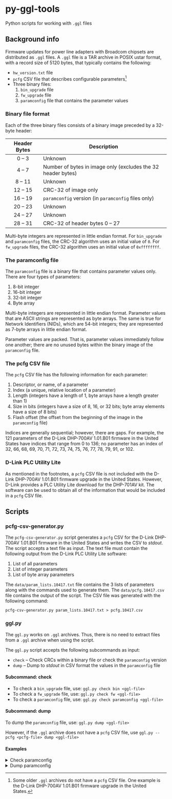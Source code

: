 # py-ggl-tools
Python scripts for working with `.ggl` files

## Background info
Firmware updates for power line adapters with Broadcom chipsets are distributed as `.ggl` files.
A `.ggl` file is a TAR archive in POSIX ustar format, with a record size of 5120 bytes, that typically contains the following:

* `hw_version.txt` file
* `pcfg` CSV file that describes configurable parameters[^1]
* Three binary files:
  1. `bin_upgrade` file
  2. `fw_upgrade` file
  3. `paramconfig` file that contains the parameter values

[^1]: Some older `.ggl` archives do not have a `pcfg` CSV file.
One example is the D-Link DHP-700AV 1.01.B01 firmware upgrade in the United States.

### Binary file format

Each of the three binary files consists of a binary image preceded by a 32-byte header:

| Header Bytes | Description |
|:---:|---|
| 0 &ndash; 3 | Unknown |
| 4 &ndash; 7 | Number of bytes in image only (excludes the 32 header bytes) |
| 8 &ndash; 11 | Unknown |
| 12 &ndash; 15 | CRC-32 of image only |
| 16 &ndash; 19 | `paramconfig` version (in `paramconfig` files only) |
| 20 &ndash; 23 | Unknown |
| 24 &ndash; 27 | Unknown |
| 28 &ndash; 31 | CRC-32 of header bytes 0 &ndash; 27 |

Multi-byte integers are represented in little endian format.
For `bin_upgrade` and `paramconfig` files, the CRC-32 algorithm uses an initial value of `0`.
For `fw_upgrade` files, the CRC-32 algorithm uses an initial value of `0xffffffff`.

### The paramconfig file

The `paramconfig` file is a binary file that contains parameter values only.
There are four types of parameters:

1. 8-bit integer
2. 16-bit integer
3. 32-bit integer
4. Byte array

Multi-byte integers are represented in little endian format.
Parameter values that are ASCII strings are represented as byte arrays.
The same is true for Network Identifiers (NIDs), which are 54-bit integers; they are represented as 7-byte arrays in little endian format.

Parameter values are packed. That is, parameter values immediately follow one another; there are no unused bytes within the binary image of the `paramconfig` file.

### The pcfg CSV file

The `pcfg` CSV file has the following information for each parameter:

1. Descriptor, or name, of a parameter
2. Index (a unique, relative location of a parameter)
3. Length (integers have a length of 1, byte arrays have a length greater than 1)
4. Size in bits (integers have a size of 8, 16, or 32 bits; byte array elements have a size of 8 bits)
5. Flash offset (the offset from the beginning of the image in the `paramconfig` file)

Indices are generally sequential; however, there are gaps.
For example, the 121 parameters of the D-Link DHP-700AV 1.01.B01 firmware in the United States have indices that range from 0 to 136;
no parameter has an index of 32, 66, 68, 69, 70, 71, 72, 73, 74, 75, 76, 77, 78, 79, 91, or 102.

### D-Link PLC Utility Lite

As mentioned in the footnotes, a `pcfg` CSV file is not included with the D-Link DHP-700AV 1.01.B01 firmware upgrade in the United States.
However, D-Link provides a PLC Utility Lite download for the DHP-701AV kit.
The software can be used to obtain all of the information that would be included in a `pcfg` CSV file.

## Scripts

### pcfg-csv-generator.py

The `pcfg-csv-generator.py` script generates a `pcfg` CSV for the D-Link DHP-700AV 1.01.B01 firmware in the United States and writes the CSV to *stdout*.
The script accepts a text file as input. The text file must contain the following output from the D-Link PLC Utility Lite software:

1. List of all parameters
2. List of integer parameters
3. List of byte array parameters

The `data/param_lists.10417.txt` file contains the 3 lists of parameters along with the commands used to generate them.
The `data/pcfg.10417.csv` file contains the output of the script. The CSV file was generated with the following command:

```
pcfg-csv-generator.py param_lists.10417.txt > pcfg.10417.csv
```

### ggl.py

The `ggl.py` works on `.ggl` archives.
Thus, there is no need to extract files from a `.ggl` archive when using the script.

The `ggl.py` script accepts the following subcommands as input:

* `check` &ndash; Check CRCs within a binary file or check the `paramconfig` version
* `dump` &ndash; Dump to *stdout* in CSV format the values in the `paramconfig` file

#### Subcommand: check

* To check a `bin_upgrade` file, use: `ggl.py check bin <ggl-file>`
* To check a `fw_upgrade` file, use: `ggl.py check fw <ggl-file>`
* To check a `paramconfig` file, use: `ggl.py check paramconfig <ggl-file>`

#### Subcommand: dump

To dump the `paramconfig` file, use: `ggl.py dump <ggl-file>`

However, if the `.ggl` archive does not have a `pcfg` CSV file, use `ggl.py --pcfg <pcfg-file> dump <ggl-file>`

#### Examples

<details>
  <summary>Check paramconfig</summary>

```
ggl.py check paramconfig DHP-700AV_REVA_FW101b01_duna_.ggl
```

```
File: paramconfig.10417.BCM_CFG2.bin

Calculated Header CRC: 0xbaa94faa
Embedded Header CRC:  0xbaa94faa (good)

Calculated Image CRC: 0xb048ce1a
Embedded Image CRC:  0xb048ce1a (good)

Calculated Image Length: 2752
Embedded Image Length:  2752 (good)

ParamConfig Version: 10101
```

</details>

<details>
  <summary>Dump paramconfig</summary>

```
ggl.py dump --pcfg pcfg.10417.csv DHP-700AV_REVA_FW101b01_duna_.ggl > paramconfig_values.10417.csv
```

</details>
